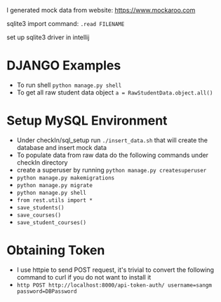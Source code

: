 I generated mock data from website: https://www.mockaroo.com

sqlite3 import command:
`.read FILENAME`

set up sqlite3 driver in intellij

# DJANGO Examples
+ To run shell `python manage.py shell`
+ To get all raw student data object `a = RawStudentData.object.all()`

# Setup MySQL Environment
+ Under checkIn/sql_setup run `./insert_data.sh` that will create the database and insert mock data
+ To populate data from raw data do the following commands under checkIn directory
+ create a superuser by running `python manage.py createsuperuser`
+ `python manage.py makemigrations`
+ `python manage.py migrate`
+ `python manage.py shell`
+ `from rest.utils import *`
+ `save_students()`
+ `save_courses()`
+ `save_student_courses()`

# Obtaining Token
+ I use httpie to send POST request, it's trivial to convert the following command to curl if you do not want to 
install it
+ `http POST http://localhost:8000/api-token-auth/ username=sangm password=DBPassword`
